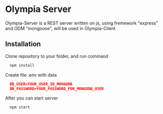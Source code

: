 # Olympia Server

Olympia-Server is a REST server written on js, using fremework "express" and ODM "mongoose", will be used in Olympia-Client

## Installation

Clone repository to your folder, and run command

```bash
  npm install
```

Create file .env with data

```json
  DB_USER=YOUR_USER_IN_MONGODB
  DB_PASSWORD=YOUR_PASSWORD_FOR_MONGODB_USER
```

After you can start server

```bash
  npm start
```
